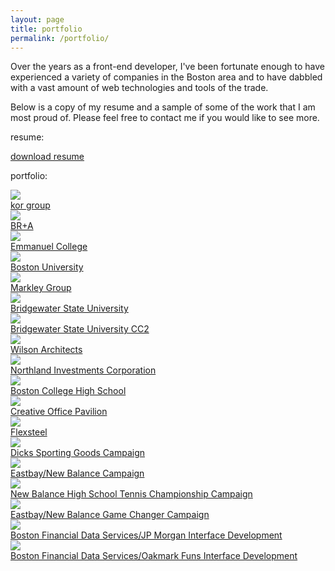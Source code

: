 ```yaml
---
layout: page
title: portfolio
permalink: /portfolio/
---
```


Over the years as a front-end developer, I've been fortunate enough to have experienced a variety of companies in the Boston area and to have dabbled with a vast amount of web technologies and tools of the trade.

Below is a copy of my resume and a sample of some of the work that I am most proud of. Please feel free to contact me if you would like to see more.

resume: 

<a href="/james_lau_resume_safe.pdf">download resume</a>

portfolio:

<main class="page-content" aria-label="Content">
  <div class="wrapper">

  <div class="portfolio-thumb">
    <a href="/portfolio/kor-website/"><img src="/img/thumbs/thumb-kor-homepage.png"></a>
    <div class="portfolio-thumb-link"><a href="/portfolio/kor-website/">kor group</a></div>
  </div>

  <div class="portfolio-thumb">
      <a href="/portfolio/bra-website/"><img src="/img/thumbs/thumb-bra-homepage.png"></a>
      <div class="portfolio-thumb-link"><a href="/portfolio/bra-website/">BR+A</a></div>
    </div>

  <div class="portfolio-thumb">
    <a href="/portfolio/emmanuel-website/"><img src="/img/thumbs/thumb-emmanuel-homepage.png"></a>
    <div class="portfolio-thumb-link"><a href="/portfolio/emmanuel-website/">Emmanuel College</a></div>
  </div>

  <div class="portfolio-thumb">
    <a href="/portfolio/bu-cahpp-website/"><img src="/img/thumbs/thumb-bu-cahpp-homepage.png"></a>
    <div class="portfolio-thumb-link"><a href="/portfolio/bu-cahpp-website/">Boston University</a></div>
  </div>

  <div class="portfolio-thumb">
      <a href="/portfolio/markley-website/"><img src="/img/thumbs/thumb-markley-connectivity.png"></a>
      <div class="portfolio-thumb-link"><a href="/portfolio/markley-website/">Markley Group</a></div>
  </div>

  <div class="portfolio-thumb">
    <a href="/portfolio/bsu-microsite/"><img src="/img/thumbs/thumb-bsu-homepage.png"></a>
    <div class="portfolio-thumb-link"><a href="/portfolio/bsu-microsite/">Bridgewater State University</a></div>
  </div>

  <div class="portfolio-thumb">
    <a href="/portfolio/bsu-cc2-microsite/"><img src="/img/thumbs/thumb-bsu-cc2-page.png"></a>
    <div class="portfolio-thumb-link"><a href="/portfolio/bsu-cc2-microsite/">Bridgewater State University CC2</a></div>
  </div>

  <div class="portfolio-thumb">
    <a href="/portfolio/wilsonarch-website/"><img src="/img/thumbs/thumb-wilsonarch-homepage.png"></a>
    <div class="portfolio-thumb-link"><a href="/portfolio/wilsonarch-website/">Wilson Architects</a></div>
  </div>

  <div class="portfolio-thumb">
    <a href="/portfolio/northland-website/"><img src="/img/thumbs/thumb-northland-homepage.png"></a>
    <div class="portfolio-thumb-link"><a href="/portfolio/northland-website/">Northland Investments Corporation</a></div>
  </div>

  <div class="portfolio-thumb">
    <a href="/portfolio/bchigh-website/"><img src="/img/thumbs/thumb-bchs-homepage.png"></a>
    <div class="portfolio-thumb-link"><a href="/portfolio/bchigh-website/">Boston College High School</a></div>
  </div>

  <div class="portfolio-thumb">
      <a href="/portfolio/cop-website/"><img src="/img/thumbs/thumb-cop-homepage.png"></a>
      <div class="portfolio-thumb-link"><a href="/portfolio/cop-website/">Creative Office Pavilion</a></div>
  </div>

  <div class="portfolio-thumb">
      <a href="/portfolio/flexsteel-website/"><img src="/img/thumbs/thumb-flexsteel-homepage.png"></a>
      <div class="portfolio-thumb-link"><a href="/portfolio/flexsteel-website/">Flexsteel</a></div>
  </div>

  <div class="portfolio-thumb">
      <a href="/portfolio/dsc-campaign-website/"><img src="/img/thumbs/thumb-dsc-homepage.png"></a>
      <div class="portfolio-thumb-link"><a href="/portfolio/dsc-campaign-website/">Dicks Sporting Goods Campaign</a></div>
  </div>

  <div class="portfolio-thumb">
      <a href="/portfolio/eastbay-nb-campaign-website/"><img src="/img/thumbs/thumb-eb-nb-campaign.png"></a>
      <div class="portfolio-thumb-link"><a href="/portfolio/eastbay-nb-campaign-website/">Eastbay/New Balance Campaign</a></div>
  </div>
  
  <div class="portfolio-thumb">
      <a href="/portfolio/newbalance-tennis-campaign-website/"><img src="/img/thumbs/thumb-eb-nb-tennis-campaign.png"></a>
      <div class="portfolio-thumb-link"><a href="/portfolio/newbalance-tennis-campaign-website/">New Balance High School Tennis Championship Campaign</a></div>
  </div>

  <div class="portfolio-thumb">
      <a href="/portfolio/eastbay-nb-gamechanger-campaign-website/"><img src="/img/thumbs/thumb-eb-nb-gc-campaign.png"></a>
      <div class="portfolio-thumb-link"><a href="/portfolio/eastbay-nb-gamechanger-campaign-website/">Eastbay/New Balance Game Changer Campaign</a></div>
  </div>

  <div class="portfolio-thumb">
      <a href="/portfolio/bfds-jpmorgan-website/"><img src="/img/thumbs/thumb-bfds-jpmorgan-page.png"></a>
      <div class="portfolio-thumb-link"><a href="/portfolio/bfds-jpmorgan-website/">Boston Financial Data Services/JP Morgan Interface Development</a></div>
  </div>

  <div class="portfolio-thumb">
      <a href="/portfolio/bfds-oakmark-website/"><img src="/img/thumbs/thumb-bfds-oakmark-page.png"></a>
      <div class="portfolio-thumb-link"><a href="/portfolio/bfds-oakmark-website/">Boston Financial Data Services/Oakmark Funs Interface Development</a></div>
  </div>

  </div>
</main>

